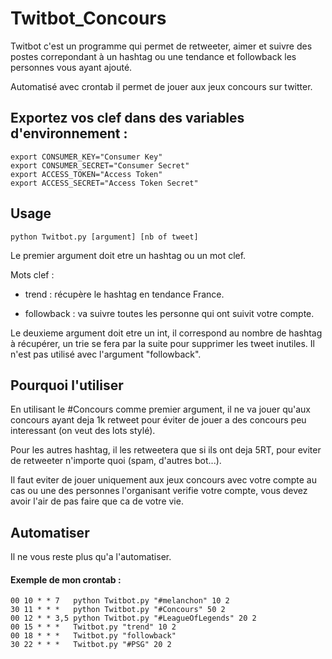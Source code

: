 # Twitbot_Concours
Twitbot c'est un programme qui permet de retweeter, aimer et suivre des postes correpondant à un hashtag ou une tendance et
followback les personnes vous ayant ajouté.

Automatisé avec crontab il permet de jouer aux jeux concours sur twitter.

## Exportez vos clef dans des variables d'environnement :

```
export CONSUMER_KEY="Consumer Key"
export CONSUMER_SECRET="Consumer Secret"
export ACCESS_TOKEN="Access Token"
export ACCESS_SECRET="Access Token Secret"
```
## Usage
```
python Twitbot.py [argument] [nb of tweet]
```
Le premier argument doit etre un hashtag ou un mot clef.

Mots clef :
* trend : récupère le hashtag en tendance France.

* followback : va suivre toutes les personne qui ont suivit votre compte.

Le deuxieme argument doit etre un int, il correspond au nombre de hashtag à récupérer, un trie se fera par la suite pour supprimer les tweet inutiles. Il n'est pas utilisé avec l'argument "followback".

## Pourquoi l'utiliser 
En utilisant le #Concours comme premier argument, il ne va jouer qu'aux concours ayant deja 1k retweet pour éviter de jouer a des concours peu interessant (on veut des lots stylé).

Pour les autres hashtag, il les retweetera que si ils ont deja 5RT, pour eviter de retweeter n'importe quoi (spam, d'autres bot...).

Il faut eviter de jouer uniquement aux jeux concours avec votre compte au cas ou une des personnes l'organisant verifie votre compte, vous devez avoir l'air de pas faire que ca de votre vie.

## Automatiser
Il ne vous reste plus qu'a l'automatiser.

#### Exemple de mon crontab :

```
00 10 * * 7   python Twitbot.py "#melanchon" 10 2
30 11 * * *   python Twitbot.py "#Concours" 50 2
00 12 * * 3,5 python Twitbot.py "#LeagueOfLegends" 20 2
00 15 * * *   Twitbot.py "trend" 10 2
00 18 * * *   Twitbot.py "followback"
30 22 * * *   Twitbot.py "#PSG" 20 2
```
